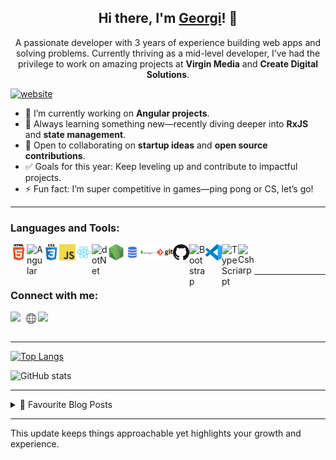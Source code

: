 <!--![I am GitHub Readme Generator's creator]()-->
<div align="center" markdown="1"> 

## Hi there, I'm [Georgi][website]! 👋  

A passionate developer with 3 years of experience building web apps and solving problems. Currently thriving as a mid-level developer, I’ve had the privilege to work on amazing projects at **Virgin Media** and **Create Digital Solutions**. 

</div>

[![website](https://img.shields.io/website?label=georgipetrov98.github.io&style=for-the-badge&url=https%3A%2F%2Fcodestackr.com)](https://georgipetrov98.github.io/#/)

- 🔭 I’m currently working on **Angular projects**.  
- 🌱 Always learning something new—recently diving deeper into **RxJS** and **state management**.  
- 👯 Open to collaborating on **startup ideas** and **open source contributions**.  
- ✅ Goals for this year: Keep leveling up and contribute to impactful projects.  
- ⚡ Fun fact: I’m super competitive in games—ping pong or CS, let’s go!  

---

### Languages and Tools:  
<img align="left" alt="HTML5" width="26px" src="https://raw.githubusercontent.com/github/explore/80688e429a7d4ef2fca1e82350fe8e3517d3494d/topics/html/html.png" />
<img align="left" alt="Angular" width="26px" src="https://cdn.jsdelivr.net/gh/devicons/devicon/icons/angularjs/angularjs-original.svg" />  
<img align="left" alt="CSS3" width="26px" src="https://raw.githubusercontent.com/github/explore/80688e429a7d4ef2fca1e82350fe8e3517d3494d/topics/css/css.png" />
<img align="left" alt="JavaScript" width="26px" src="https://raw.githubusercontent.com/github/explore/80688e429a7d4ef2fca1e82350fe8e3517d3494d/topics/javascript/javascript.png" />
<img align="left" alt="React" width="26px" src="https://raw.githubusercontent.com/github/explore/80688e429a7d4ef2fca1e82350fe8e3517d3494d/topics/react/react.png" />
<img align="left" alt="dotNet" width="26px" src="https://cdn.jsdelivr.net/gh/devicons/devicon/icons/dotnetcore/dotnetcore-original.svg" />
<img align="left" alt="Node.js" width="26px" src="https://raw.githubusercontent.com/github/explore/80688e429a7d4ef2fca1e82350fe8e3517d3494d/topics/nodejs/nodejs.png" />
<img align="left" alt="SQL" width="26px" src="https://raw.githubusercontent.com/github/explore/80688e429a7d4ef2fca1e82350fe8e3517d3494d/topics/sql/sql.png" />
<img align="left" alt="MongoDB" width="26px" src="https://raw.githubusercontent.com/github/explore/80688e429a7d4ef2fca1e82350fe8e3517d3494d/topics/mongodb/mongodb.png" />
<img align="left" alt="Git" width="26px" src="https://raw.githubusercontent.com/github/explore/80688e429a7d4ef2fca1e82350fe8e3517d3494d/topics/git/git.png" />
<img align="left" alt="GitHub" width="26px" src="https://raw.githubusercontent.com/github/explore/78df643247d429f6cc873026c0622819ad797942/topics/github/github.png" />
<img align="left" alt="Bootstrap" width="26px" src="https://cdn.jsdelivr.net/gh/devicons/devicon/icons/bootstrap/bootstrap-plain.svg" />
<img align="left" alt="Visual Studio Code" width="26px" src="https://raw.githubusercontent.com/github/explore/80688e429a7d4ef2fca1e82350fe8e3517d3494d/topics/visual-studio-code/visual-studio-code.png" />
<img align="left" alt="TypeScript" width="26px" src="https://cdn.jsdelivr.net/gh/devicons/devicon/icons/typescript/typescript-original.svg"  />
<img align="left" alt="Csharp" width="26px" src="https://cdn.jsdelivr.net/gh/devicons/devicon/icons/csharp/csharp-original.svg" />

<br />  
<br />  

---

### Connect with me:

[<img align="left"  width="22px" src="https://cdn.jsdelivr.net/gh/devicons/devicon/icons/github/github-original.svg" />](https://github.com/georgipetrov98) 
[<img align="left"  width="22px" src="./globe.jpeg"/>](https://georgipetrov98.github.io/#/) 
[<img align="left" width="22px" src="https://cdn.jsdelivr.net/gh/devicons/devicon/icons/linkedin/linkedin-original.svg"/>](https://www.linkedin.com/in/george-petrov-b571b31a1/)

<br />  
<br />  

---

[![Top Langs](https://github-readme-stats.vercel.app/api/top-langs/?username=georgipetrov98&theme=tokyonight)](https://github.com/anuraghazra/github-readme-stats)  

![GitHub stats](https://github-readme-stats.vercel.app/api?username=georgipetrov98&show_icons=true&theme=tokyonight)  

---

<details>  
<summary>📕 Favourite Blog Posts</summary>  
  
<!-- BLOG-POST-LIST:START -->  
- [Getting Started with MongoDB & Mongoose](https://dev.to/codestackr/getting-started-with-mongodb-mongoose-2h6a)  
- [How To Pass Application Tracking Systems & Get Interviews](https://dev.to/codestackr/how-to-pass-application-tracking-systems-ats-get-interviews-resume-tips-for-software-developer-4bmo)  
- [Microinteractions: Password Validation Animation](https://dev.to/codestackr/microinteractions-password-validation-animation-5629)  
- [Notion + YouTube - A Powerful Combination for Productivity](https://dev.to/codestackr/notion-youtube-a-powerful-combination-for-productivity-1def)  
- [Regular Expressions Crash Course](https://dev.to/codestackr/regular-expressions-regex-crash-course-248n)  
<!-- BLOG-POST-LIST:END -->  
  
</details>  

[website]: https://georgipetrov98.github.io/#/  

---

This update keeps things approachable yet highlights your growth and experience.
